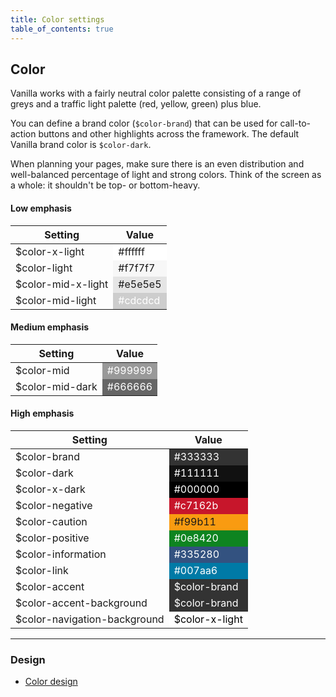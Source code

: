 ```yaml
---
title: Color settings
table_of_contents: true
---
```


## Color

Vanilla works with a fairly neutral color palette consisting of a range of greys and a traffic light palette (red, yellow, green) plus blue.

You can define a brand color (`$color-brand`) that can be used for call-to-action buttons and other highlights across the framework. The default Vanilla brand color is `$color-dark`.

When planning your pages, make sure there is an even distribution and well-balanced percentage of light and strong colors. Think of the screen as a whole: it shouldn't be top- or bottom-heavy.

<div>
<div>
<h4>Low emphasis</h4>
<table>
<thead>
<tr>
<th>Setting</th>
<th>Value</th>
</tr>
</thead>
<tbody>
<tr>
<td>$color-x-light</td>
<td style="background-color: #ffffff;">#ffffff</td>
</tr>
<tr>
<td>$color-light</td>
<td style="background-color: #f7f7f7;">#f7f7f7</td>
</tr>
<tr>
<td>$color-mid-x-light</td>
<td style="background-color: #e5e5e5;">#e5e5e5</td>
</tr>
<tr>
<tr>
<td>$color-mid-light</td>
<td style="background-color: #cdcdcd; color: #ffffff;">#cdcdcd</td>
</tr>
</tbody>
</table>
</div>

<div>
<h4>Medium emphasis</h4>
<table>
<thead>
<tr>
<th>Setting</th>
<th>Value</th>
</tr>
</thead>
<tbody>
<tr>
<td>$color-mid</td>
<td style="background-color: #999999; color: #ffffff;">#999999</td>
</tr>
<tr>
<tr>
<td>$color-mid-dark</td>
<td style="background-color: #666666; color: #ffffff;">#666666</td>
</tr>
</tbody>
</table>
</div>

<div>
<h4>High emphasis</h4>
<table>
<thead>
<tr>
<th>Setting</th>
<th>Value</th>
</tr>
</thead>
<tbody>
<tr>
<td>$color-brand</td>
<td style="background-color: #333333; color: #ffffff;">#333333</td>
</tr>
<tr>
<td>$color-dark</td>
<td style="background-color: #111111; color: #ffffff;">#111111</td>
</tr>
<tr>
<td>$color-x-dark</td>
<td style="background-color: #000000; color: #ffffff;">#000000</td>
</tr>
<tr>
<td>$color-negative</td>
<td style="background-color: #c7162b; color: #ffffff;">#c7162b</td>
</tr>
<tr>
<td>$color-caution</td>
<td style="background-color: #f99b11;">#f99b11</td>
</tr>
<tr>
<td>$color-positive</td>
<td style="background-color: #0e8420; color: #ffffff;">#0e8420</td>
</tr>
<tr>
<td>$color-information</td>
<td style="background-color: #335280; color: #ffffff;">#335280</td>
</tr>
<tr>
<td>$color-link</td>
<td style="background-color: #007aa6; color: #ffffff;">#007aa6</td>
</tr>
<tr>
<td>$color-accent</td>
<td style="background-color: #333333; color: #ffffff;">$color-brand</td>
</tr>
<tr>
<td>$color-accent-background</td>
<td style="background-color: #333333; color: #ffffff;">$color-brand</td>
</tr>
<tr>
<td>$color-navigation-background</td>
<td style="background-color: #ffffff; color: #000000;">$color-x-light</td>
</tr>
</tbody>
</table>
</div>
</div>

<hr />

### Design

* [Color design](https://github.com/ubuntudesign/vanilla-design/tree/master/Color)
